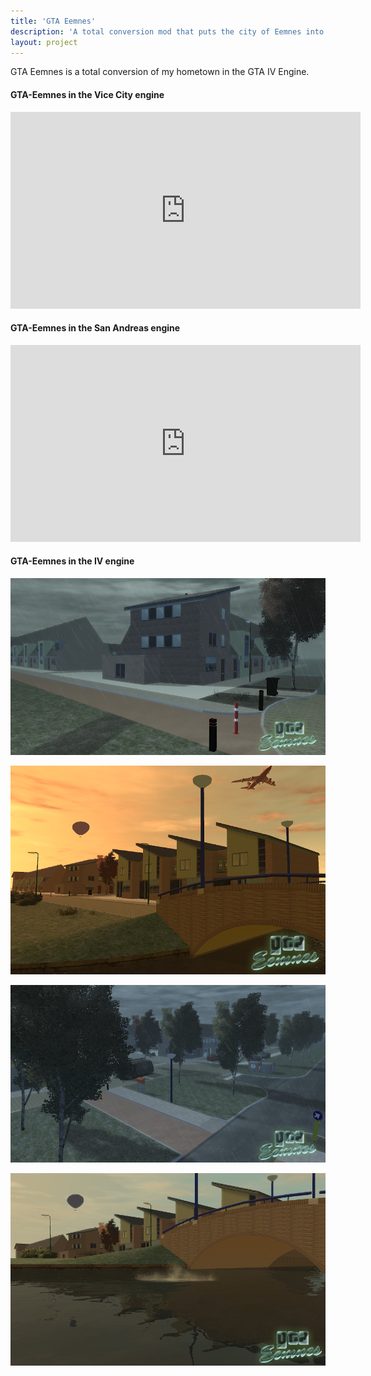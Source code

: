 ```yaml
---
title: 'GTA Eemnes'
description: 'A total conversion mod that puts the city of Eemnes into the GTA engine.'
layout: project
---
```


GTA Eemnes is a total conversion of my hometown in the GTA IV Engine.

#### GTA-Eemnes in the Vice City engine

<iframe width="560" height="315" src="https://www.youtube.com/embed/XH5WPyc3-zw" frameborder="0" allow="autoplay; encrypted-media" allowfullscreen></iframe>

#### GTA-Eemnes in the San Andreas engine

<iframe width="560" height="315" src="https://www.youtube.com/embed/UbuytNqvFs4" frameborder="0" allow="autoplay; encrypted-media" allowfullscreen></iframe>

#### GTA-Eemnes in the IV engine

[![GTA Eemnes Screenshot 1](/assets/images/gta-eemnes/gta-eemnes_1.png)](/assets/images/gta-eemnes/gta-eemnes_1.png)

[![GTA Eemnes Screenshot 2](/assets/images/gta-eemnes/gta-eemnes_2.png)](/assets/images/gta-eemnes/gta-eemnes_2.png)

[![GTA Eemnes Screenshot 3](/assets/images/gta-eemnes/gta-eemnes_3.png)](/assets/images/gta-eemnes/gta-eemnes_3.png)

[![GTA Eemnes Screenshot 4](/assets/images/gta-eemnes/gta-eemnes_4.png)](/assets/images/gta-eemnes/gta-eemnes_4.png)